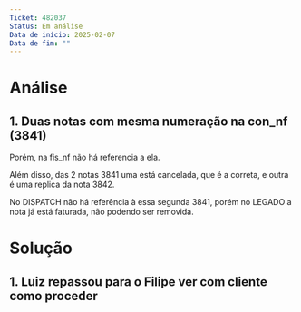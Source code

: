 ```yaml
---
Ticket: 482037
Status: Em análise
Data de início: 2025-02-07
Data de fim: ""
---
```


# Análise
## 1. Duas notas com mesma numeração na con_nf (3841)

Porém, na fis_nf não há referencia a ela.

Além disso, das 2 notas 3841 uma está cancelada, que é a correta, e outra é uma replica da nota 3842.

No DISPATCH não há referência à essa segunda 3841, porém no LEGADO a nota já está faturada, não podendo ser removida.

# Solução

## 1. Luiz repassou para o Filipe ver com cliente como proceder
